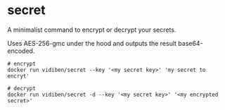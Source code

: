 # secret

A minimalist command to encrypt or decrypt your secrets.

Uses AES-256-gmc under the hood and outputs the result base64-encoded.

```
# encrypt
docker run vidiben/secret --key '<my secret key>' 'my secret to encryt'

# decrypt
docker run vidiben/secret -d --key '<my secret key>' '<my encrypted secret>'
```
